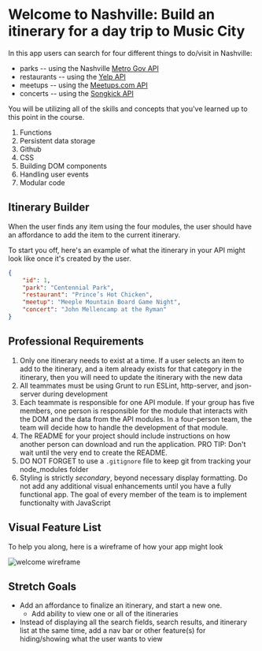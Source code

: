 # Welcome to Nashville: Build an itinerary for a day trip to Music City

In this app users can search for four different things to do/visit in Nashville:
* parks -- using the Nashville [Metro Gov API](https://dev.socrata.com/foundry/data.nashville.gov/xbru-cfzi)
* restaurants -- using the [Yelp API](https://www.yelp.com/developers/documentation/v3/business_search)
* meetups -- using the [Meetups.com API](https://www.meetup.com/meetup_api/)
* concerts -- using the [Songkick API](https://www.songkick.com/developer)

You will be utilizing all of the skills and concepts that you've learned up to this point in the course.

1. Functions
1. Persistent data storage
1. Github
1. CSS
1. Building DOM components
1. Handling user events
1. Modular code

## Itinerary Builder

When the user finds any item using the four modules, the user should have an affordance to add the item to the current itinerary.


To start you off, here's an example of what the itinerary in your API might look like once it's created by the user.

```json
{
	"id": 1,
	"park": "Centennial Park",
	"restaurant": "Prince’s Hot Chicken",
	"meetup": "Meeple Mountain Board Game Night",
	"concert": "John Mellencamp at the Ryman"
}
```

## Professional Requirements

1. Only one itinerary needs to exist at a time. If a user selects an item to add to the itinerary, and a item already exists for that category in the itinerary, then you will need to update the itinerary with the new data
1. All teammates must be using Grunt to run ESLint, http-server, and json-server during development
1. Each teammate is responsible for one API module. If your group has five members, one person is responsible for the module that interacts with the DOM and the data from the API modules. In a four-person team, the team will decide how to handle the development of that module.
1. The README for your project should include instructions on how another person can download and run the application. PRO TIP: Don't wait until the very end to create the README.
1. DO NOT FORGET to use a `.gitignore` file to keep git from tracking your node_modules folder
1. Styling is strictly _secondary_, beyond necessary display formatting. Do not add any additional visual enhancements until you have a fully functional app. The goal of every member of the team is to implement functionalty with JavaScript

## Visual Feature List

To help you along, here is a wireframe of how your app might look

![welcome wireframe](./images/welcome_nash_wireframe2.png)

## Stretch Goals
* Add an affordance to finalize an itinerary, and start a new one.
  * Add ability to view one or all of the itineraries
* Instead of displaying all the search fields, search results, and itinerary list at the same time, add a nav bar or other feature(s) for hiding/showing what the user wants to view
